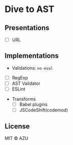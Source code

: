 # Dive to AST

## Presentations

- [ ] URL

## Implementations

- Validations: `no-eval`
- [ ] RegExp
- [ ] AST Validator
- [ ] ESLint
- Transforms
    - [ ] Babel plugins
    - [ ] JSCodeShift(codemod)

## License

MIT © AZU